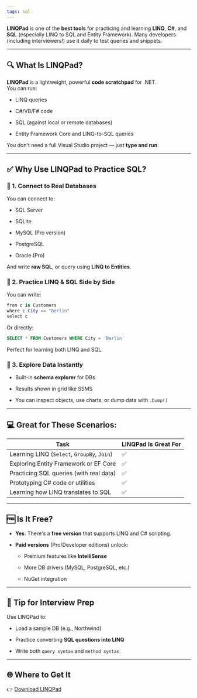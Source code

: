 ```yaml
---
tags: sql
---
```


**LINQPad** is one of the **best tools** for practicing and learning **LINQ**, **C#**, and **SQL** (especially LINQ to SQL and Entity Framework). Many developers (including interviewers!) use it daily to test queries and snippets.

---

## 🔍 What Is LINQPad?

**LINQPad** is a lightweight, powerful **code scratchpad** for .NET.  
You can run:

- LINQ queries
    
- C#/VB/F# code
    
- SQL (against local or remote databases)
    
- Entity Framework Core and LINQ-to-SQL queries
    

You don't need a full Visual Studio project — just **type and run**.

---

## ✅ Why Use LINQPad to Practice SQL?

### 🔸 1. **Connect to Real Databases**

You can connect to:

- SQL Server
    
- SQLite
    
- MySQL (Pro version)
    
- PostgreSQL
    
- Oracle (Pro)
    

And write **raw SQL**, or query using **LINQ to Entities**.

### 🔸 2. **Practice LINQ & SQL Side by Side**

You can write:

```csharp
from c in Customers
where c.City == "Berlin"
select c
```

Or directly:

```sql
SELECT * FROM Customers WHERE City = 'Berlin'
```

Perfect for learning both LINQ and SQL.

### 🔸 3. **Explore Data Instantly**

- Built-in **schema explorer** for DBs
    
- Results shown in grid like SSMS
    
- You can inspect objects, use charts, or dump data with `.Dump()`
    

---

## 💻 Great for These Scenarios:

|Task|LINQPad Is Great For|
|---|---|
|Learning LINQ (`Select`, `GroupBy`, `Join`)|✅|
|Exploring Entity Framework or EF Core|✅|
|Practicing SQL queries (with real data)|✅|
|Prototyping C# code or utilities|✅|
|Learning how LINQ translates to SQL|✅|

---

## 🆓 Is It Free?

- **Yes**: There's a **free version** that supports LINQ and C# scripting.
    
- **Paid versions** (Pro/Developer editions) unlock:
    
    - Premium features like **IntelliSense**
        
    - More DB drivers (MySQL, PostgreSQL, etc.)
        
    - NuGet integration
        

---

## 🧠 Tip for Interview Prep

Use LINQPad to:

- Load a sample DB (e.g., Northwind)
    
- Practice converting **SQL questions into LINQ**
    
- Write both `query syntax` and `method syntax`
    

---

## 🌐 Where to Get It

👉 [Download LINQPad](https://www.linqpad.net)
